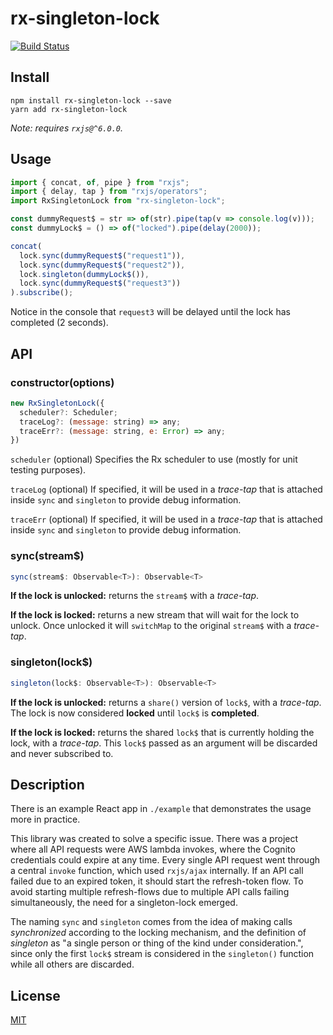 # rx-singleton-lock

[![Build Status](https://travis-ci.org/cskeppstedt/rx-singleton-lock.svg?branch=master)](https://travis-ci.org/cskeppstedt/rx-singleton-lock)

## Install

```
npm install rx-singleton-lock --save
yarn add rx-singleton-lock
```

_Note: requires `rxjs@^6.0.0`._

## Usage

```javascript
import { concat, of, pipe } from "rxjs";
import { delay, tap } from "rxjs/operators";
import RxSingletonLock from "rx-singleton-lock";

const dummyRequest$ = str => of(str).pipe(tap(v => console.log(v)));
const dummyLock$ = () => of("locked").pipe(delay(2000));

concat(
  lock.sync(dummyRequest$("request1")),
  lock.sync(dummyRequest$("request2")),
  lock.singleton(dummyLock$()),
  lock.sync(dummyRequest$("request3"))
).subscribe();
```

Notice in the console that `request3` will be delayed until the lock has completed (2 seconds).

## API

### constructor(options)

```javascript
new RxSingletonLock({
  scheduler?: Scheduler;
  traceLog?: (message: string) => any;
  traceErr?: (message: string, e: Error) => any;
})
```

`scheduler` (optional) Specifies the Rx scheduler to use (mostly for unit testing purposes).

`traceLog` (optional) If specified, it will be used in a _trace-tap_ that is attached
inside `sync` and `singleton` to provide debug information.

`traceErr` (optional) If specified, it will be used in a _trace-tap_ that is attached
inside `sync` and `singleton` to provide debug information.

### sync(stream$)

```javascript
sync(stream$: Observable<T>): Observable<T>
```

**If the lock is unlocked:** returns the `stream$` with a _trace-tap_.

**If the lock is locked:** returns a new stream that will wait for the lock to unlock.
Once unlocked it will `switchMap` to the original `stream$` with a _trace-tap_.

### singleton(lock$)

```javascript
singleton(lock$: Observable<T>): Observable<T>
```

**If the lock is unlocked:** returns a `share()` version of `lock$`, with a _trace-tap_.
The lock is now considered **locked** until `lock$` is **completed**.

**If the lock is locked:** returns the shared `lock$` that is currently holding the
lock, with a _trace-tap_. This `lock$` passed as an argument will be discarded and
never subscribed to.

## Description

There is an example React app in `./example` that demonstrates the usage more in practice.

This library was created to solve a specific issue. There was a project where all API
requests were AWS lambda invokes, where the Cognito credentials could expire at any time.
Every single API request went through a central `invoke` function, which used `rxjs/ajax`
internally. If an API call failed due to an expired token, it should start the refresh-token
flow. To avoid starting multiple refresh-flows due to multiple API calls failing simultaneously,
the need for a singleton-lock emerged.

The naming `sync` and `singleton` comes from the idea of making calls _synchronized_ according
to the locking mechanism, and the definition of _singleton_ as "a single person or thing of the
kind under consideration.", since only the first `lock$` stream is considered in the `singleton()`
function while all others are discarded.

## License

[MIT](./LICENSE)
